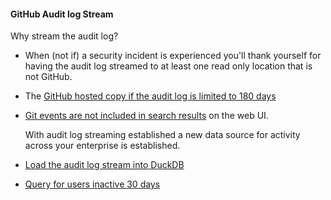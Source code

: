 
#### GitHub Audit log Stream
Why stream the audit log?
- When (not if) a security incident is experienced you'll thank yourself for having the audit log streamed to at least one read only location that is not GitHub.
- The [GitHub hosted copy if the audit log is limited to 180 days](https://docs.github.com/en/enterprise-cloud@latest/admin/monitoring-activity-in-your-enterprise/reviewing-audit-logs-for-your-enterprise/about-the-audit-log-for-your-enterprise)
- [Git events are not included in search results](https://docs.github.com/en/enterprise-cloud@latest/admin/monitoring-activity-in-your-enterprise/reviewing-audit-logs-for-your-enterprise/searching-the-audit-log-for-your-enterprise#search-based-on-the-action-performed) on the web UI.

  With audit log streaming established a new data source for activity across your enterprise is established.
  


- [Load the audit log stream into DuckDB](github-audit-log-stream-duckdb.md)
- [Query for users inactive 30 days](audit-log-stream-inactive-users.md)
